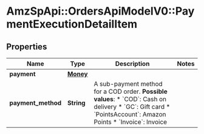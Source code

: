 # AmzSpApi::OrdersApiModelV0::PaymentExecutionDetailItem

## Properties
Name | Type | Description | Notes
------------ | ------------- | ------------- | -------------
**payment** | [**Money**](Money.md) |  | 
**payment_method** | **String** | A sub-payment method for a COD order.  **Possible values**: * &#x60;COD&#x60;: Cash on delivery  * &#x60;GC&#x60;: Gift card  * &#x60;PointsAccount&#x60;: Amazon Points * &#x60;Invoice&#x60;: Invoice | 

